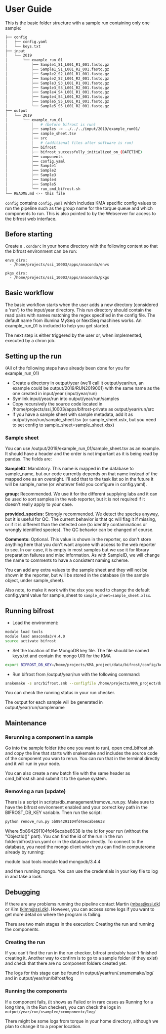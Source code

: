 # User Guide

This is the basic folder structure with a sample run containing only one sample:

```bash
├── config
│   ├── config.yaml
│   └── keys.txt
├── input
│   └── 2019
│       └── example_run_01
│           ├── Sample1_S1_L001_R1_001.fastq.gz
│           ├── Sample1_S1_L001_R2_001.fastq.gz
│           ├── Sample2_S2_L001_R1_001.fastq.gz
│           ├── Sample2_S2_L001_R2_001.fastq.gz
│           ├── Sample3_S3_L001_R1_001.fastq.gz
│           ├── Sample3_S3_L001_R2_001.fastq.gz
│           ├── Sample4_S4_L001_R1_001.fastq.gz
│           ├── Sample4_S4_L001_R2_001.fastq.gz
│           ├── Sample5_S5_L001_R1_001.fastq.gz
│           └── Sample5_S5_L001_R2_001.fastq.gz
├── output 
│   └── 2019
│       └── example_run_01 
│           │   # (before bifrost is run)
│           ├── samples -> ../../../input/2019/example_run01/
│           ├── sample_sheet.tsv
│           │── src
│           │   # (additional files after software is run)
│           ├── bifrost
│           ├── bifrost_successfully_initialized_on_(DATETIME)
│           ├── components
│           ├── config.yaml
│           ├── Sample1
│           ├── Sample2
│           ├── Sample3
│           ├── Sample4
│           ├── Sample5
│           └── run_cmd_bifrost.sh
└── README.md <-- this file
```

`config` contains `config.yaml` which includes KMA specific config values to run the pipeline such as the group name for the torque queue and which components to run. This is also pointed to by the Webserver for access to the bifrost web interface.

## Before starting

Create a `.condarc` in your home directory with the following content so that the bifrost environment can be run:

```
envs_dirs:
  - /home/projects/ssi_10003/apps/anaconda/envs

pkgs_dirs:
  - /home/projects/ssi_10003/apps/anaconda/pkgs
```

## Basic workflow

The basic workflow starts when the user adds a new directory (considered a 'run') to the input/year directory.
This run directory should contain the read pairs with names matching the regex specified in the config file. The default name from illumina MySeq or NextSeq machines works. An example_run_01 is included to help you get started.

The next step is either triggered by the user or, when implemented, executed by a chron job.

## Setting up the run
(All of the following steps have already been done for you for example_run_01)
- Create a directory in output/year (we'll call it output/year/run, an example could be output/2019/RUN2019001) with the same name as the one created in input/year (input/year/run)
- Symlink input/year/run into output/year/run/samples
- Copy recursively the source code located in /home/projects/ssi_10003/apps/bifrost-private as output/year/run/src
- If you have a sample sheet with sample metadata, add it as output/year/run/sample_sheet.tsv (or sample_sheet.xslx, but you need to set config to sample_sheet=sample_sheet.xlsx)

### Sample sheet

You can use /output/2019/example_run_01/sample_sheet.tsv as an example. It should have a header and the order is not important as it is being read by pandas. The fields are:

**SampleID:** Mandatory. This name is mapped in the database to sample_name, but our code currently depends on that name instead of the mapped one as an oversight. I'll add that to the task list so in the future it will be sample_name (or whatever field you configure in config.yaml).

**group:** Recommended. We use it for the different supplying labs and it can be used to sort samples in the web reporter, but it is not required if it doesn't really apply to your case.

**provided_species:** Strongly recommended. We detect the species anyway, but it is useful for QC. The current behavior is that qc will flag it if missing, or if it is different than the detected one (to identify contaminations or wrongly identified species). The QC behavior can be changed of course.

**Comments:** Optional. This value is shown in the reporter, so don't store anything here that you don't want anyone with access to the web reporter to see. In our case, it is empty in most samples but we use it for library preparation failures and misc information. As with SampleID, we will change the name to comments to have a consistent naming scheme.

You can add any extra values to the sample sheet and they will not be shown in the reporter, but will be stored in the database (in the sample object, under sample_sheet).

Also note, to make it work with the xlsx you need to change the default config.yaml value for sample_sheet to `sample_sheet=sample_sheet.xlsx`.

## Running bifrost

- Load the environment:

```bash
module load tools
module load anaconda3/4.4.0
source activate bifrost
```

- Set the location of the MongoDB key file. The file should be named keys.txt and contain the mongo URI for the KMA

```bash
export BIFROST_DB_KEY=/home/projects/KMA_project/data/bifrost/config/keys.txt
```

- Run bifrost from /output/year/run with the following command:

```bash
snakemake -s src/bifrost.smk --configfile /home/projects/KMA_project/data/bifrost/config/config.yaml
```

You can check the running status in your run checker.

The output for each sample will be generated in output/year/run/samplename

## Maintenance

### Rerunning a component in a sample

Go into the sample folder (the one you want to run), open cmd_bifrost.sh and copy the line that starts with snakemake and includes the source code of the component you wan to rerun. You can run that in the terminal directly and it will run in your node.

You can also create a new batch file with the same header as cmd_bifrost.sh and submit it to the queue system.

### Removing a run (update)

There is a script in scripts/db_management/remove_run.py. Make sure to have the bifrost environment enabled and your correct key path in the BIFROST_DB_KEY variable. Then run the script:

```bash
python remove_run.py 5b894291104fd46ecabe6638
```

Where 5b894291104fd46ecabe6638 is the id for your run (without the "ObjectId()" part). You can find the id of the run in the run folder/bifrost/run.yaml or in the database directly. To connect to the database, you need the mongo client which you can find in computerome already by running:

module load tools
module load mongodb/3.4.4

and then running mongo. You can use the credentials in your key file to log in and take a look.

## Debugging

If there are any problems running the pipeline contact Martin (mbas@ssi.dk) or Kim (kimn@ssi.dk). However, you can access some logs if you want to get more detail on where the program is failing.

There are two main stages in the execution: Creating the run and running the components.

### Creating the run

If you can't find the run in the run checker, bifrost probably hasn't finished creating it. Another way to confirm is to go to a sample folder (if they exist) and check that there are no component folders created yet.

The logs for this stage can be found in output/year/run/.snamemake/log/ and in output/year/run/bifrost/log

### Running the components

If a component fails, (it shows as Failed or in rare cases as Running for a long time, in the Run checker), you can check the logs in `output/year/run/<sample>/<component>/log/`

There might be some logs from torque in your home directory, although we plan to change it to a proper location.
